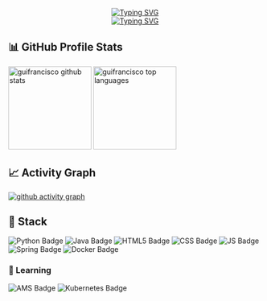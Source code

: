 

<p align="center">
  <a href="https://git.io/typing-svg"><img src="https://readme-typing-svg.demolab.com?font=Fira+Code&duration=1&center=true&vCenter=true&repeat=false&width=435&lines=Guilherme+Francisco" alt="Typing SVG" /></a><br>
  <a href="https://git.io/typing-svg"><img src="https://readme-typing-svg.demolab.com?font=Fira+Code&pause=1000&center=true&vCenter=true&width=435&lines=Full-stack+developer;Aways+learning+new+things" alt="Typing SVG" /></a>
</p>

## 📊 GitHub Profile Stats
<div>
  <!-- https://github.com/anuraghazra/github-readme-stats -->

  <a href="https://github.com/anuraghazra/github-readme-stats"><img alt="guifrancisco github stats" src="https://denvercoder1-github-readme-stats.vercel.app/api/?username=guifrancisco&show_icons=true&include_all_commits=true&count_private=true&theme=react&hide_border=true" height="165px"/></a>
  <a href="https://github.com/anuraghazra/github-readme-stats"><img alt="guifrancisco top languages" src="https://denvercoder1-github-readme-stats.vercel.app/api/top-langs/?username=guifrancisco&langs_count=8&layout=compact&theme=react&hide_border=true" height="165px"/></a>
  ## 📈 Activity Graph 
  <a href="https://github.com/anuraghazra/github-readme-stats"><img alt="github activity graph" src="https://github-readme-activity-graph.cyclic.app/graph?username=guifrancisco&theme=react&hide_border=true"/></a>
  
</div>

## 📘 Stack

![Python Badge](https://img.shields.io/badge/Python-14354C?style=for-the-badge&logo=python&logoColor=white)
![Java Badge](https://img.shields.io/badge/Java-ED8B00?style=for-the-badge&logo=java&logoColor=white)
![HTML5 Badge](https://img.shields.io/badge/HTML5-E34F26?style=for-the-badge&logo=html5&logoColor=white)
![CSS Badge](https://img.shields.io/badge/CSS3-1572B6?style=for-the-badge&logo=css3&logoColor=white)
![JS Badge](https://img.shields.io/badge/JavaScript-F7DF1E?style=for-the-badge&logo=javascript&logoColor=black)
![Spring Badge](https://img.shields.io/badge/Spring-6DB33F?style=for-the-badge&logo=spring&logoColor=white)
![Docker Badge](https://img.shields.io/badge/Docker-2496ED?style=for-the-badge&logo=docker&logoColor=white)

### 📖 Learning
![AMS Badge](https://img.shields.io/badge/Amazon_AWS-232F3E?style=for-the-badge&logo=amazon-aws&logoColor=white)
![Kubernetes Badge](https://img.shields.io/badge/Kubernetes-326CE5?logo=kubernetes&logoColor=fff&style=for-the-badge)
  
